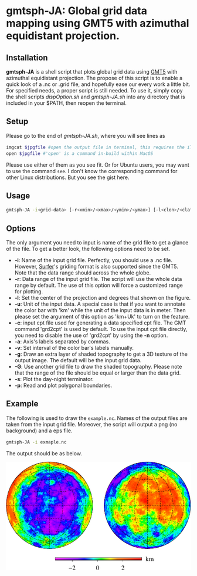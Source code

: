 # gmtsph-JA: Global grid data mapping using GMT5 with azimuthal equidistant projection.

## Installation

**gmtsph-JA** is a shell script that plots global grid data using [GMT5](https://gmt.soest.hawaii.edu) with azimuthal equidistant projection. The propose of this script is to enable a quick look of a .nc or .grid file, and hopefully ease our every work a little bit. For specified needs, a proper script is still needed. To use it, simply copy the shell scripts *dispOption.sh* and *gmtsph-JA.sh* into any directory that is included in your $PATH, then reopen the terminal.

## Setup

Please go to the end of *gmtsph-JA.sh*, where you will see lines as
```bash
imgcat $jpgfile #open the output file in terminal, this requires the iTerm.app and imgcat.sh
open $jpgfile #'open' is a command in-build within MacOS
```
Please use either of them as you see fit. Or for Ubuntu users, you may want to use the command `see`. I don't know the corresponding command for other Linux distributions. But you see the gist here.

## Usage

```bash
gmtsph-JA -i<grid-data> [-r<xmin>/<xmax>/<ymin>/<ymax>] [-l<clon>/<clat>/<horizon>] [-u<unit>] [-c<cpt-file>] [-a<x-label>,<y-label>] [-v<c-tick>] [-g] [-s] [-G<grad-data>] [-p<polygon-file>]
```

## Options

The only argument you need to input is name of the grid file to get a glance of the file. To get a better look, the following options need to be set.

+ __-i__: Name of the input grid file. Perfectly, you should use a .nc file. However, [Surfer](https://www.goldensoftware.com/products/surfer)'s griding format is also supported since the GMT5. Note that the data range should across the whole globe.
+ __-r__: Data range of the input grid file. The script will use the whole data range by default. The use of this option will force a customized range for plotting.
+ __-l__: Set the center of the projection and degrees that shown on the figure.
+ __-u__: Unit of the input data. A special case is that if you want to annotate the color bar with 'km' while the unit of the input data is in meter. Then please set the argument of this option as 'km+Uk' to turn on the feature.
+ __-c__: input cpt file used for generating a data specified cpt file. The GMT command 'grd2cpt' is used by default. To use the input cpt file directly, you need to disable the use of 'grd2cpt' by using the __-n__ option.
+ __-a__: Axis's labels separated by commas.
+ __-v__: Set interval of the color bar's labels manually.
+ __-g__: Draw an extra layer of shaded topography to get a 3D texture of the output image. The default will be the input grid data.
+ __-G__: Use another grid file to draw the shaded topography. Please note that the range of the file should be equal or larger than the data grid.
+ __-s__: Plot the day-night terminator.
+ __-p__: Read and plot polygonal boundaries.

## Example

The following is used to draw the `example.nc`. Names of the output files are taken from the input grid file. Moreover, the script will output a png (no background) and a eps file.

```bash
gmtsph-JA -i exmaple.nc
```

The output should be as below.

![example image for gmtsph-JA](example.png)
